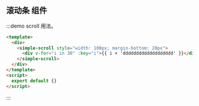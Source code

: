 ## 滚动条 组件

:::demo scroll 用法。

```html
<template>
  <div>
    <simple-scroll style="width: 100px; margin-bottom: 20px">
      <div v-for="i in 30" :key="i">{{ i + 'ddddddddddddddddddd' }}</div>
    </simple-scroll>
  </div>
</template>
<script>
  export default {}
</script>
```

:::
